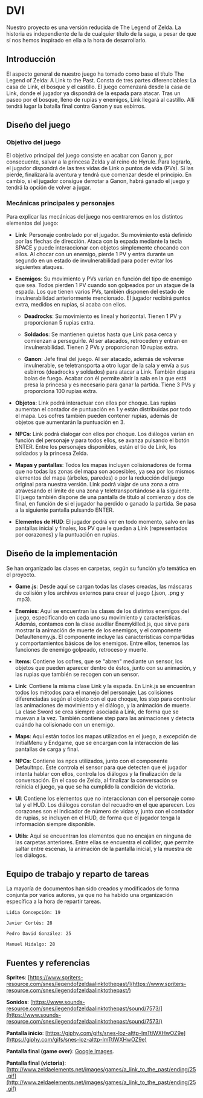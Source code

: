 # DVI

Nuestro proyecto es una versión reducida de The Legend of Zelda. La historia es independiente de la de cualquier título de la saga, a pesar de que sí nos hemos inspirado en ella a la hora de desarrollarlo.

## Introducción

El aspecto general de nuestro juego ha tomado como base el título The Legend of Zelda: A Link to the Past. Consta de tres partes diferenciables: La casa de Link, el bosque y el castillo. El juego comenzará desde la casa de Link, donde el jugador ya dispondrá de la espada para atacar. Tras un paseo por el bosque, lleno de rupias y enemigos, Link llegará al castillo. Allí tendrá lugar la batalla final contra Ganon y sus esbirros.

## Diseño del juego

### Objetivo del juego

El objetivo principal del juego consiste en acabar con Ganon y, por consecuente, salvar a la princesa Zelda y al reino de Hyrule. Para lograrlo, el jugador dispondrá de las tres vidas de Link o puntos de vida (PVs). Si las pierde, finalizará la aventura y tendrá que comenzar desde el principio. En cambio, si el jugador consigue derrotar a Ganon, habrá ganado el juego y tendrá la opción de volver a jugar.

### Mecánicas principales y personajes

Para explicar las mecánicas del juego nos centraremos en los distintos elementos del juego:

* **Link**: Personaje controlado por el jugador. Su movimiento está definido por las flechas de dirección. Ataca con la espada mediante la tecla SPACE y puede interaccionar con objetos simplemente chocando con ellos. Al chocar con un enemigo, pierde 1 PV y entra durante un segundo en un estado de invulnerabilidad para poder evitar los siguientes ataques.

* **Enemigos**: Su movimiento y PVs varían en función del tipo de enemigo que sea. Todos pierden 1 PV cuando son golpeados por un ataque de la espada. Los que tienen varios PVs, también disponen del estado de invulnerabilidad anteriormente mencionado. El jugador recibirá puntos extra, medidos en rupias, si acaba con ellos.

  * **Deadrocks**: Su movimiento es lineal y horizontal. Tienen 1 PV y proporcionan 5 rupias extra.

  * **Soldados**: Se mantienen quietos hasta que Link pasa cerca y comienzan a perseguirle. Al ser atacados, retroceden y entran en invulnerabilidad. Tienen 2 PVs y proporcionan 10  rupias extra.

  * **Ganon**: Jefe final del juego. Al ser atacado, además de volverse invulnerable, se teletransporta a otro lugar de la sala y envía a sus esbirros (deadrocks y soldados) para atacar a Link. También dispara bolas de fuego. Acabar con él permite abrir la sala en la que está presa la princesa y es necesario para ganar la partida. Tiene 3 PVs y proporciona 100 rupias extra.

* **Objetos**: Link podrá interactuar con ellos por choque. Las rupias aumentan el contador de puntuación en 1 y están distribuidas por todo el mapa. Los cofres también pueden contener rupias, además de objetos que aumentarán la puntuación en 3.

* **NPCs**: Link podrá dialogar con ellos por choque. Los diálogos varían en función del personaje y para todos ellos, se avanza pulsando el botón ENTER. Entre los personajes disponibles, están el tío de Link, los soldados y la princesa Zelda.

* **Mapas y pantallas**: Todos los mapas incluyen colisionadores de forma que no todas las zonas del mapa son accesibles, ya sea por los mismos elementos del mapa (árboles, paredes) o por la reducción del juego original para nuestra versión. Link podrá viajar de una zona a otra atravesando el límite de una zona y teletransportándose a la siguiente. El juego también dispone de una pantalla de título al comienzo y dos de final, en función de si el jugador ha perdido o ganado la partida. Se pasa a la siguiente pantalla pulsando ENTER.

* **Elementos de HUD**: El jugador podrá ver en todo momento, salvo en las pantallas inicial y finales, los PV que le quedan a Link (representados por corazones) y la puntuación en rupias.

## Diseño de la implementación

Se han organizado las clases en carpetas, según su función y/o temática en el proyecto.

* **Game.js**: Desde aquí se cargan todas las clases creadas, las máscaras de colisión y los archivos externos para crear el juego (.json, .png y .mp3).

* **Enemies**: Aquí se encuentran las clases de los distintos enemigos del juego, especificando en cada uno su movimiento y características. Además, contamos con la clase auxiliar Enemykilled.js, que sirve para mostrar la animación de muerte de los enemigos, y el componente Defaultenemy.js. El componente incluye las características compartidas y comportamientos básicos de los enemigos. Entre ellos, tenemos las funciones de enemigo golpeado, retroceso y muerte.

* **Items**: Contiene los cofres, que se "abren" mediante un sensor, los objetos que pueden aparecer dentro de éstos, junto con su animación, y las rupias que también se recogen con un sensor.

* **Link**: Contiene la misma clase Link y la espada. En Link.js se encuentran todos los métodos para el manejo del personaje: Las colisiones diferenciadas según el objeto con el que choque, los step para controlar las animaciones de movimiento y el diálogo, y la animación de muerte. La clase Sword se crea siempre asociada a Link, de forma que se muevan a la vez. También contiene step para las animaciones y detecta cuándo ha colisionado con un enemigo.

* **Maps**: Aquí están todos los mapas utilizados en el juego, a excepción de InitialMenu y Endgame, que se encargan con la interacción de las pantallas de carga y final.

* **NPCs**: Contiene los npcs utilizados, junto con el componente Defaultnpc. Éste controla el sensor para que detecten que el jugador intenta hablar con ellos, controla los diálogos y la finalización de la conversación. En el caso de Zelda, al finalizar la conversación se reinicia el juego, ya que se ha cumplido la condición de victoria.

* **UI**: Contiene los elementos que no interaccionan con el personaje como tal y el HUD. Los diálogos constan del recuadro en el que aparecen. Los corazones son el indicador de número de vidas y, junto con el contador de rupias, se incluyen en el HUD, de forma que el jugador tenga la información siempre disponible.

* **Utils**: Aquí se encuentran los elementos que no encajan en ninguna de las carpetas anteriores. Entre ellas se encuentra el collider, que permite saltar entre escenas, la animación de la pantalla inicial, y la muestra de los diálogos.

## Equipo de trabajo y reparto de tareas

La mayoría de documentos han sido creados y modificados de forma conjunta por varios autores, ya que no ha habido una organización específica a la hora de repartir tareas.

```
Lidia Concepción: 19
```
```
Javier Cortés: 28
```
```
Pedro David González: 25
```
```
Manuel Hidalgo: 28
```

## Fuentes y referencias

**Sprites**: [https://www.spriters-resource.com/snes/legendofzeldaalinktothepast/](https://www.spriters-resource.com/snes/legendofzeldaalinktothepast/)

**Sonidos**: [https://www.sounds-resource.com/snes/legendofzeldaalinktothepast/sound/7573/](https://www.sounds-resource.com/snes/legendofzeldaalinktothepast/sound/7573/)

**Pantalla inicio**: [https://giphy.com/gifs/snes-loz-alttp-ImTtlWXHwOZ9e](https://giphy.com/gifs/snes-loz-alttp-ImTtlWXHwOZ9e)

**Pantalla final (game over)**: [Google Images](https://images.google.com/).

**Pantalla final (victoria)**: [http://www.zeldaelements.net/images/games/a_link_to_the_past/ending/25.gif](http://www.zeldaelements.net/images/games/a_link_to_the_past/ending/25.gif)
